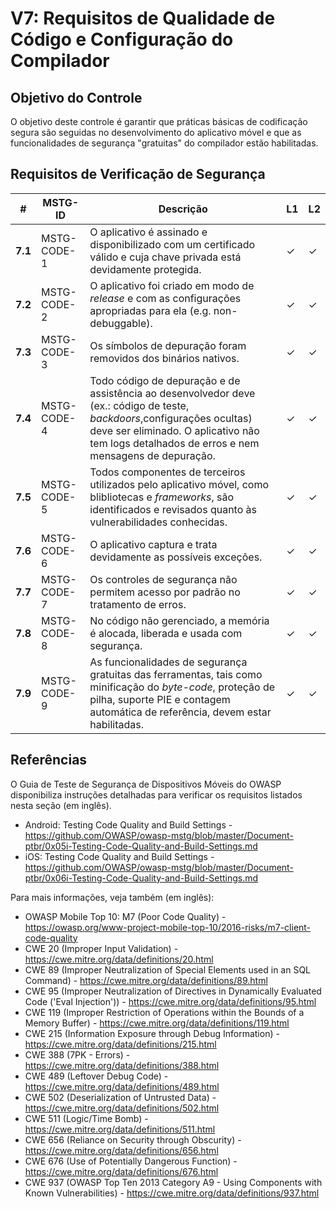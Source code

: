 # V7: Requisitos de Qualidade de Código e Configuração do Compilador

## Objetivo do Controle

O objetivo deste controle é garantir que práticas básicas de codificação segura são seguidas no desenvolvimento do aplicativo móvel e que as funcionalidades de segurança "gratuitas" do compilador estão habilitadas.


## Requisitos de Verificação de Segurança

| # | MSTG-ID | Descrição | L1 | L2 |
| -- | -------- | ---------------------- | - | - |
| **7.1** | MSTG-CODE-1 | O aplicativo é assinado e disponibilizado com um certificado válido e cuja chave privada está devidamente protegida. | ✓ | ✓ |
| **7.2** | MSTG-CODE-2 | O aplicativo foi criado em modo de _release_ e com as configurações apropriadas para ela (e.g. non-debuggable). | ✓ | ✓ |
| **7.3** | MSTG-CODE-3 | Os símbolos de depuração foram removidos dos binários nativos. | ✓ | ✓ |
| **7.4** | MSTG-CODE-4 | Todo código de depuração e de assistência ao desenvolvedor deve (ex.: código de teste, _backdoors_,configurações ocultas) deve ser eliminado. O aplicativo não tem logs detalhados de erros e nem mensagens de depuração. | ✓ | ✓ |
| **7.5** | MSTG-CODE-5 | Todos componentes de terceiros utilizados pelo aplicativo móvel, como blibliotecas e _frameworks_, são identificados e revisados quanto às vulnerabilidades conhecidas. | ✓ | ✓ |
| **7.6** | MSTG-CODE-6 | O aplicativo captura e trata devidamente as possíveis exceções. | ✓ | ✓ |
| **7.7** | MSTG-CODE-7 | Os controles de segurança não permitem acesso por padrão no tratamento de erros. | ✓ | ✓ |
| **7.8** | MSTG-CODE-8 | No código não gerenciado, a memória é alocada, liberada e usada com segurança.  | ✓ | ✓ |
| **7.9** | MSTG-CODE-9 | As funcionalidades de segurança gratuitas das ferramentas, tais como minificação do _byte-code_, proteção de pilha, suporte PIE e contagem automática de referência, devem estar habilitadas. | ✓ | ✓ |

## Referências

O Guia de Teste de Segurança de Dispositivos Móveis do OWASP disponibiliza instruções detalhadas para verificar os requisitos listados nesta seção (em inglês).

- Android: Testing Code Quality and Build Settings - <https://github.com/OWASP/owasp-mstg/blob/master/Document-ptbr/0x05i-Testing-Code-Quality-and-Build-Settings.md>
- iOS: Testing Code Quality and Build Settings - <https://github.com/OWASP/owasp-mstg/blob/master/Document-ptbr/0x06i-Testing-Code-Quality-and-Build-Settings.md>

Para mais informações, veja também (em inglês):

- OWASP Mobile Top 10: M7 (Poor Code Quality) - <https://owasp.org/www-project-mobile-top-10/2016-risks/m7-client-code-quality>
- CWE 20 (Improper Input Validation) - <https://cwe.mitre.org/data/definitions/20.html>
- CWE 89 (Improper Neutralization of Special Elements used in an SQL Command) - <https://cwe.mitre.org/data/definitions/89.html>
- CWE 95 (Improper Neutralization of Directives in Dynamically Evaluated Code ('Eval Injection')) - <https://cwe.mitre.org/data/definitions/95.html>
- CWE 119 (Improper Restriction of Operations within the Bounds of a Memory Buffer) - <https://cwe.mitre.org/data/definitions/119.html>
- CWE 215 (Information Exposure through Debug Information) - <https://cwe.mitre.org/data/definitions/215.html>
- CWE 388 (7PK - Errors) - <https://cwe.mitre.org/data/definitions/388.html>
- CWE 489 (Leftover Debug Code) - <https://cwe.mitre.org/data/definitions/489.html>
- CWE 502 (Deserialization of Untrusted Data) - <https://cwe.mitre.org/data/definitions/502.html>
- CWE 511 (Logic/Time Bomb) - <https://cwe.mitre.org/data/definitions/511.html>
- CWE 656 (Reliance on Security through Obscurity) - <https://cwe.mitre.org/data/definitions/656.html>
- CWE 676 (Use of Potentially Dangerous Function)  - <https://cwe.mitre.org/data/definitions/676.html>
- CWE 937 (OWASP Top Ten 2013 Category A9 - Using Components with Known Vulnerabilities) - <https://cwe.mitre.org/data/definitions/937.html>
